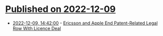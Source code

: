 # [Published on 2022-12-09](index.md)

* [2022-12-09, 14:42:00](https://apple.slashdot.org/story/22/12/09/1442231/ericsson-and-apple-end-patent-related-legal-row-with-licence-deal?utm_source=rss1.0mainlinkanon&utm_medium=feed) - [Ericsson and Apple End Patent-Related Legal Row With Licence Deal](https://apple.slashdot.org/story/22/12/09/1442231/ericsson-and-apple-end-patent-related-legal-row-with-licence-deal?utm_source=rss1.0mainlinkanon&utm_medium=feed)
